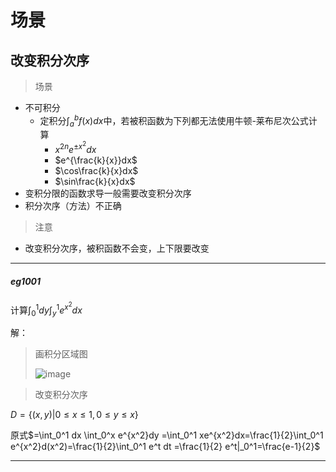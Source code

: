 # 场景





## 改变积分次序

> 场景

+ 不可积分
  + 定积分$\int_a^b f(x)dx$中，若被积函数为下列都无法使用牛顿-莱布尼次公式计算
    + $x^{2n}e^{\pm x^2}dx$
    + $e^{\frac{k}{x}}dx$
    + $\cos\frac{k}{x}dx$
    + $\sin\frac{k}{x}dx$
+ 变积分限的函数求导一般需要改变积分次序
+ 积分次序（方法）不正确

> 注意

+ 改变积分次序，被积函数不会变，上下限要改变





----

##### eg1001

计算$\int_0^1 dy \int_y^1 e^{x^2}dx$

解：

> 画积分区域图
>
> ![image](https://img1.zlogs.net/20/20200514235949.png)

> 改变积分次序

$D=\{(x,y)|0\leq x\leq 1,0\leq y \leq x \}$

原式$=\int_0^1 dx \int_0^x e^{x^2}dy =\int_0^1 xe^{x^2}dx=\frac{1}{2}\int_0^1 e^{x^2}d(x^2)=\frac{1}{2}\int_0^1 e^t dt =\frac{1}{2} e^t|_0^1=\frac{e-1}{2}$



----





























